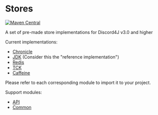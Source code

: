 # Stores
[![Maven Central](https://img.shields.io/maven-central/v/com.discord4j/stores-api.svg?style=flat-square)](https://search.maven.org/artifact/com.discord4j/stores-api)

A set of pre-made store implementations for Discord4J v3.0 and higher

Current implementations:
* [Chronicle](https://github.com/Discord4J/Stores/tree/master/chronicle)
* [JDK](https://github.com/Discord4J/Stores/tree/master/jdk) (Consider this the "reference implementation")
* [Redis](https://github.com/Discord4J/Stores/tree/master/redis)
* [TCK](https://github.com/Discord4J/Stores/tree/master/tck)
* [Caffeine](https://github.com/Discord4J/Stores/tree/master/caffeine)

Please refer to each corresponding module to import it to your project.

Support modules:
* [API](https://github.com/Discord4J/Stores/tree/master/api)
* [Common](https://github.com/Discord4J/Stores/tree/master/common)
